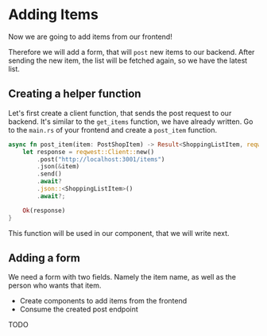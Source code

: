 # Adding Items

Now we are going to add items from our frontend!

Therefore we will add a form, that will `post` new items to our backend.
After sending the new item, the list will be fetched again, so we have the latest list.

## Creating a helper function

Let's first create a client function, that sends the post request to our backend. It's similar to the `get_items` function, we have already written.
Go to the `main.rs` of your frontend and create a `post_item` function.

```rust
async fn post_item(item: PostShopItem) -> Result<ShoppingListItem, reqwest::Error> {
    let response = reqwest::Client::new()
        .post("http://localhost:3001/items")
        .json(&item)
        .send()
        .await?
        .json::<ShoppingListItem>()
        .await?;

    Ok(response)
}
```

This function will be used in our component, that we will write next.

## Adding a form

We need a form with two fields. Namely the item name, as well as the person who wants that item.




- Create components to add items from the frontend
- Consume the created post endpoint

TODO

